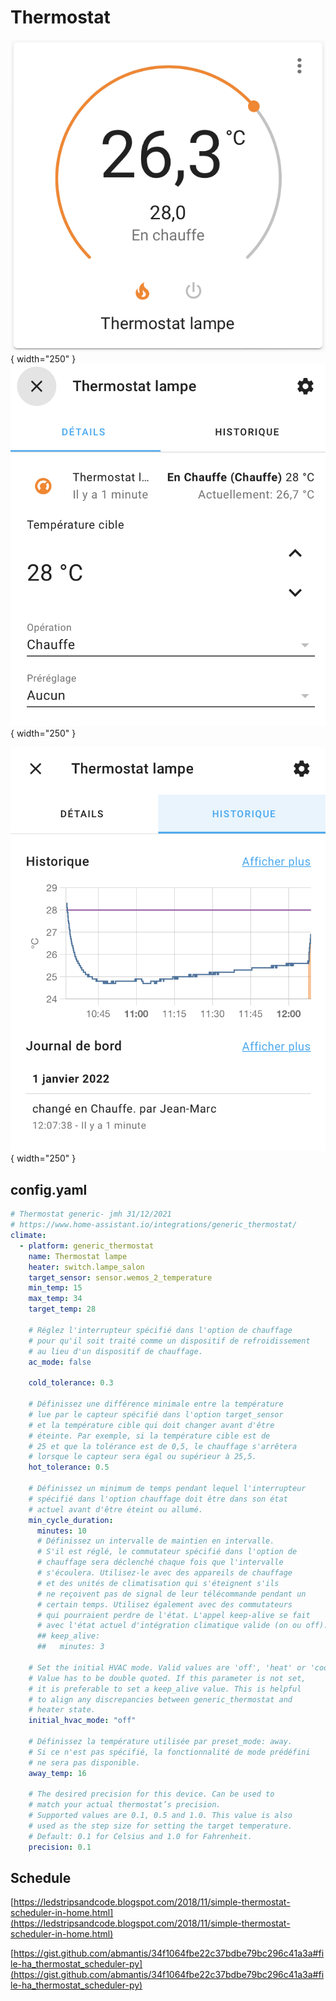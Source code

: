 # Thermostat

![thermostat](Images/thermostat-1.png){ width="250" }
![thermostat](Images/thermostat-2.png){ width="250" }

![thermostat](Images/thermostat-3.png){ width="250" }

## config.yaml

``` yaml
# Thermostat generic- jmh 31/12/2021
# https://www.home-assistant.io/integrations/generic_thermostat/
climate:
  - platform: generic_thermostat
    name: Thermostat lampe
    heater: switch.lampe_salon
    target_sensor: sensor.wemos_2_temperature
    min_temp: 15
    max_temp: 34
    target_temp: 28

    # Réglez l'interrupteur spécifié dans l'option de chauffage
    # pour qu'il soit traité comme un dispositif de refroidissement
    # au lieu d'un dispositif de chauffage.
    ac_mode: false

    cold_tolerance: 0.3

    # Définissez une différence minimale entre la température
    # lue par le capteur spécifié dans l'option target_sensor
    # et la température cible qui doit changer avant d'être
    # éteinte. Par exemple, si la température cible est de
    # 25 et que la tolérance est de 0,5, le chauffage s'arrêtera
    # lorsque le capteur sera égal ou supérieur à 25,5.
    hot_tolerance: 0.5

    # Définissez un minimum de temps pendant lequel l'interrupteur
    # spécifié dans l'option chauffage doit être dans son état
    # actuel avant d'être éteint ou allumé.
    min_cycle_duration:
      minutes: 10
      # Définissez un intervalle de maintien en intervalle.
      # S'il est réglé, le commutateur spécifié dans l'option de
      # chauffage sera déclenché chaque fois que l'intervalle
      # s'écoulera. Utilisez-le avec des appareils de chauffage
      # et des unités de climatisation qui s'éteignent s'ils
      # ne reçoivent pas de signal de leur télécommande pendant un
      # certain temps. Utilisez également avec des commutateurs
      # qui pourraient perdre de l'état. L'appel keep-alive se fait
      # avec l'état actuel d'intégration climatique valide (on ou off).
      ## keep_alive:
      ##   minutes: 3

    # Set the initial HVAC mode. Valid values are 'off', 'heat' or 'cool'.
    # Value has to be double quoted. If this parameter is not set,
    # it is preferable to set a keep_alive value. This is helpful
    # to align any discrepancies between generic_thermostat and
    # heater state.
    initial_hvac_mode: "off"

    # Définissez la température utilisée par preset_mode: away.
    # Si ce n'est pas spécifié, la fonctionnalité de mode prédéfini
    # ne sera pas disponible.
    away_temp: 16

    # The desired precision for this device. Can be used to
    # match your actual thermostat’s precision.
    # Supported values are 0.1, 0.5 and 1.0. This value is also
    # used as the step size for setting the target temperature.
    # Default: 0.1 for Celsius and 1.0 for Fahrenheit.
    precision: 0.1
```

## Schedule

[https://ledstripsandcode.blogspot.com/2018/11/simple-thermostat-scheduler-in-home.html](https://ledstripsandcode.blogspot.com/2018/11/simple-thermostat-scheduler-in-home.html)

[https://gist.github.com/abmantis/34f1064fbe22c37bdbe79bc296c41a3a#file-ha_thermostat_scheduler-py](https://gist.github.com/abmantis/34f1064fbe22c37bdbe79bc296c41a3a#file-ha_thermostat_scheduler-py)
